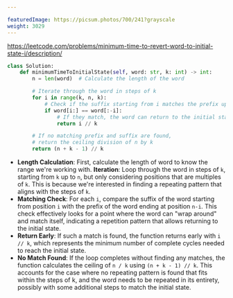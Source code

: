 ```yaml
---

featuredImage: https://picsum.photos/700/241?grayscale
weight: 3029
---
```


<https://leetcode.com/problems/minimum-time-to-revert-word-to-initial-state-i/description/>

```python
class Solution:
    def minimumTimeToInitialState(self, word: str, k: int) -> int:
        n = len(word)  # Calculate the length of the word

        # Iterate through the word in steps of k
        for i in range(k, n, k):
            # Check if the suffix starting from i matches the prefix up to n-i
            if word[i:] == word[:-i]:
                # If they match, the word can return to the initial state in i/k steps
                return i // k

        # If no matching prefix and suffix are found,
        # return the ceiling division of n by k
        return (n + k - 1) // k
```

- **Length Calculation**: First, calculate the length of word to know the range we're working with.
**Iteration**: Loop through the word in steps of `k`, starting from `k` up to `n`, but only considering positions that are multiples of `k`. This is because we're interested in finding a repeating pattern that aligns with the steps of `k`.
- **Matching Check**: For each `i`, compare the suffix of the word starting from position `i` with the prefix of the word ending at position `n-i`. This check effectively looks for a point where the word can "wrap around" and match itself, indicating a repetition pattern that allows returning to the initial state.
- **Return Early**: If such a match is found, the function returns early with `i // k`, which represents the minimum number of complete cycles needed to reach the initial state.
- **No Match Found**: If the loop completes without finding any matches, the function calculates the ceiling of `n / k` using `(n + k - 1) // k`. This accounts for the case where no repeating pattern is found that fits within the steps of k, and the word needs to be repeated in its entirety, possibly with some additional steps to match the initial state.
